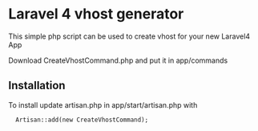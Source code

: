 Laravel 4 vhost generator
=====================================


This simple php script can be used to create vhost for your new Laravel4 App

Download CreateVhostCommand.php and put it in app/commands

## Installation

To install update artisan.php in app/start/artisan.php with
      
      Artisan::add(new CreateVhostCommand);
